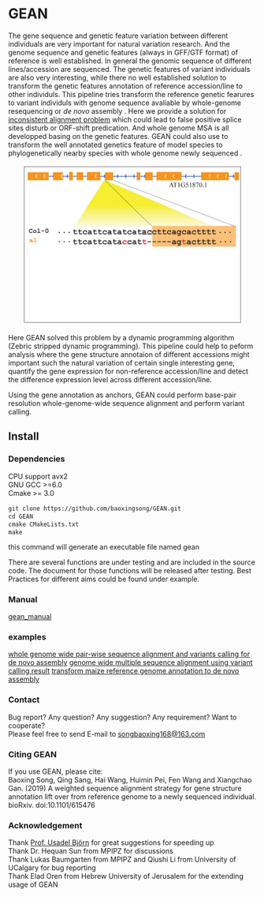 # GEAN

The gene sequence and genetic feature variation between different individuals are very important for natural variation research. And the genome sequence and genetic features (always in GFF/GTF format) of reference is well established. In general the genomic sequence of different lines/accession are sequenced.
The genetic features of variant individuals are also very interesting, while there no well established solution to transform the genetic features annotation of reference accession/line to other individuls. This pipeline tries transform the reference genetic fearures to variant individuls with genome sequence avaliable by whole-genome resequencing or *de novo* assembly . Here we provide a solution for [inconsistent alignment problem](https://journals.plos.org/plosgenetics/article?id=10.1371/journal.pgen.1007699) which could lead to false positive splice sites disturb or ORF-shift predication. And whole genome MSA is all developped basing on the genetic features.
GEAN could also use to transform the well annotated genetics feature of model species to phylogenetically nearby species with whole genome newly sequenced .

<p align="center">
<img src="./doc/alternativeAlignment.gif" width="450px" background-color="#ffffff" />
</p>
Here GEAN solved this problem by a dynamic programming algorithm (Zebric stripped dynamic programming).
This pipeline could help to peform analysis where the gene structure annotaion of different accessions might important such the natural variation of certain single interesting gene, quantify the gene expression for non-reference accession/line and detect the difference expression level across different accession/line. 

Using the gene annotation as anchors, GEAN could perform base-pair resolution whole-genome-wide sequence alignment and perform variant calling.

## Install
### Dependencies
CPU support avx2\
GNU GCC >=6.0 \
Cmake >= 3.0
```
git clone https://github.com/baoxingsong/GEAN.git
cd GEAN
cmake CMakeLists.txt
make
```

this command will generate an executable file named gean
<!--
## Run it
````
Program gean
Usage: gean <command> [options]
Commands:
 -- variant calling:
    pseudogeno  create pseudo genome sequence
    lift        transform coordinate to another accession
    revlift     transform coordinate of another accession to reference
    liftgff     transform all the GFF/GTF coordinates
    revliftgff  transform all the GFF/GTF coordinates back to reference
    reanva      update variants records for functional annotation
    gff2seq     get the protein/CDS/gene sequence of GFF/GTF file
    annowgr     annotate re-sequenced genome
    randomVar   assign a random position for each variant
 -- whole genome wide MSA:
    premsa      cut the whole genome sequence into fragments
    msatosdi    generate sdi files from MSA results

 -- de novo assembly genome:
    transgff    trans reference gff/gtf to de novo assembly genome
    purifygff   purify the result from transgff
````

#### pseudogeno
Get pseudo-genome sequence of re-sequencing accession/line using reference genome sequence and variant calling records.
````
Usage: gean pseudogeno -r reference -v variants -o output
Options
 -h         produce help message
 -r FILE    reference genome in fasta format
 -v FILE    variant calling result in vcf/sdi format
 -p STRING  prefix for vcf records
 -o FILE    output pseudo genome in fasta format
````
** -prefix is the prefix of chromosome name for vcf/sdi variant records. Like the chromosome in TAIR10 reference genome is Chr1, Chr2, Chr3, Chr4 and Chr5. While the chromosomes in vcf files from the 1001 genomes project were indicated with 1, 2, 3, 4 and 5.
So `-prefix Chr` should be set to make the software work properly. If this parameter is not set correctly, the software would act as no variant records in the input vcf/sdi file.   

#### lift
Project/liftover a certain reference genome-sequence coordinate to re-sequencing accession/line pseudo-genome-sequence.
````
Usage: gean lift -v variants -c chromosome -p position
Options
 -h         produce help message
 -r FILE    reference genome in fasta format
 -v FILE    variant calling result in vcf/sdi format
 -f STRING  prefix for vcf records
 -c STRING  chromosome
 -p INT     the position/coordinate in reference genome
````

#### revlift
Project/liftover a certain coordinate of re-sequencing accession/line pseudo-genome-sequence to reference genome-sequence.
````
Usage: gean revlift -v variants -c chromosome -p position
Options
 -h         produce help message
 -r FILE    reference genome in fasta format
 -v FILE    variant calling result in vcf/sdi format
 -f STRING  prefix for vcf records
 -c STRING  chromosome, should be consistent with the chromosome information in sdi file (The coordinate starts from 1)
 -p INT     the position/coordinate in re-sequenced genome
````

#### liftgff
Inference the gene structure (gtf/gff file) annotation of re-sequencing accession/line by purely coordinate liftover.
````
Usage: gean liftgff -v variants -i inputGffFile -o outputGffFile
Options
 -h         produce help message
 -r FILE    reference genome in fasta format
 -v FILE    variant calling result in vcf/sdi format
 -i FILE    the input GFF/GTF file of reference line/accession
 -f STRING  prefix for vcf records
 -o         the output GFF/GTF file of target line/accession
````

#### revliftgff
Project/liftover the gene structure (gtf/gff file) annotation of re-sequencing accession/line to reference genome-sequence by purely coordinate liftover.
````
Usage: gean revliftgff -v variants -i inputGffFile -o outputGffFile
Options
 -h         produce help message
 -r FILE    reference genome in fasta format
 -v FILE    variant calling result in vcf/sdi format
 -i FILE    the input GFF/GTF file of non-reference line/accession
 -f STRING  prefix for vcf records
 -o         the output GFF/GTF file of reference line/accession
````

#### reanva
Realign the sequence using ZDP algorithm to solve the inconsistent INDEL alignment problem and recall all variants which could cause false positive ORF-state shit predication.
````
Usage: gean reanva -i inputGffFile -r inputGenome -a similar segments -s new genome sequence -o output GFF/GTF file
Options
 -h        produce help message
 -i FILE   GFF/GTF file
 -r FILE   reference genome sequence
 -v FILE   variant calling result in vcf/sdi format
 -f STRING prefix for vcf records
 -o FILE   output file
 -m INT    minimum intron size
 ````
 * By ORF-states, this software has following criteria:
     1) Splicing sites is one of motif in "SpliceSites", which is included in the release
     2) The minimum length of intron is larger than a certain value
     3) CDS sequence length is larger than a certain value
     4) The length of CDS sequence is divisible by 3
     5) No premature stop codon
     6) End with end codon
     7) Start with start codon
     The IUPAC Codes of DNA sequence could be well dealt with. 
     The result of ORF-states are included in the CDS sequence

#### gff2seq
Extract CDS sequence, C-DNA sequence and protein sequence for each protein-coding transcript. And predict the protein coding potential (termed as ORF-state)
````
Usage: gean gff2seq -i inputGffFile -r inputGenome -p outputProteinSequences -c outputCdsSequences -g outputGenomeSequences
Options
 -h        produce help message
 -i FILE   reference genome in GFF/GTF format
 -r FILE   genome sequence in fasta format
 -m INT    minimum intron size for ORF stats checking
 -p FILE   output file of protein sequence in fasta format
 -c FILE   output file of CDS (without intron) in fasta format
 -g FILE   output file of transcript (with intron) in fasta frormat
````

#### annowgr
Transform the reference gene structure annotation to re-sequencing accession/lines with several complementary methods.
````
Usage: gean annowgr -i inputGffFile -r referenceGenomeSequence -v variants -o outputGffFile
Options
 -h        produce help message
 -i FILE   reference GFF/GTF file
 -n FILE   the de novo annotation GFF of the target accession
 -r FILE   reference genome in fasta format
 -v FILE   variant calling result in vcf/sdi format
 -o FILE   the output GFF/GTF file
 -m INT    minimum intron size
 -d        remove reference ORF shift transcripts (default false)
 -f STRING prefix for vcf records
 -t INT    number of threads, default: 4
 -l INT  longest transcript to align. default(50000)
````


#### randomVar
Assign a random position for each variant in a variant calling result file, which could be used to compare the different between observed variant calling and random variants.
````
Usage: gean generateRandomSdi -v variants
Options
   -h        produce help message
   -r        (string) reference genome in fasta format
   -v        variant calling result in vcf/sdi format
   -o        prefix of output file
````


### Whole genome wide multiple sequence alignment pipeline (under testing)
#### premsa
cut the genome sequence of a population of individuals into fragments to perform multiple sequence alignment for each fragment.
````
Usage: gean premsa -i inputGffFile -r referenceGenomeSequence -v variants
Options
 -h         produce help message
 -i FILE    the input GFF/GTF file of reference line/accession
 -r FILE    reference genome
 -v FILE    list of variant calling results files
 -f STRING  prefix for vcf records
 -m INT     minimum intron size
 -t INT     number of threads, default: 4
 -w INT     window size, default: 10000
 -s INT     window overlap size, default: 500
 -p INT     output catch size (default 100)
 -l INT     longest transcript to align. default(50000)
````

#### msatosdi
perform variant calling from the multiple sequence alignment of sequence fragments of a population of genome sequences
````
Usage: gean msatosdi -i inputGffFile -r referenceGenomeSequence -v variants -o outputGffFile
Options
 -h         produce help message
 -a FILE    accession list
 -c FILE    chromosome list
 -m FOLDER  folder of MSA result
 -o FOLDER  output folder
 -r FILE    reference genome in fasta format
 -t INT     number of threads, default: 4
 -v FILE    list of variant calling results files
 -f STRING  prefix for vcf records
 ````
 
### pipeline to project the reference gene structure annotation to a de novo assembly genome sequence highly similar with the reference genome sequence
#### transgff
Project project reference gene structure annotation to a de novo genome sequence basing the whole genome sequence alignment.
The result file contains duplication gene annotations records, which might do not compile with other software and could be purified with the following function.
````
Usage: gean transgff -i inputGffFile -r inputGenome -a similar segments -s new genome sequence -o output GFF/GTF file
Options
 -h        produce help message
 -i FILE   reference GFF/GTF file
 -r FILE   reference genome sequence
 -a FILE   similar segments
 -s FILE   target genome sequence
 -o FILE   output GFF/GTF file
 -w INT    sequence alignment window width (default: 60)
 -l        run in slow model (default false)
 -m INT    minimum intron size
 ````
 
#### purifygff   
remove those duplication gene structure annotations generated from the transff function
````
 Usage: gean purifygff -i inputGffFile -s inputGenome -o output GFF/GTF file
 Options
  -h        produce help message
  -i FILE   GFF/GTF file
  -s FILE   target genome sequence
  -o FILE   output GFF/GTF file
  -x INT    minimum gene length
  -m INT    minimum intron size
````
-->
There are several functions are under testing and are included in the source code. The document for those functions will be released after testing.
Best Practices for different aims could be found under example.
### Manual
[gean_manual](gean_manual.pdf)
### examples
[whole genome wide pair-wise sequence alignment and variants calling for de novo assembly](example/denovoVariantCalling/README.md)
[genome wide multiple sequence alignment using variant calling result](example/variantsSynchronization/README.md)
[transform maize reference genome annotation to de novo assembly](example/transformMaizeGFFannotation.md)
### Contact
Bug report? Any question? Any suggestion? Any requirement? Want to cooperate?\
Please feel free to send E-mail to songbaoxing168@163.com

### Citing GEAN
If you use GEAN, please cite: <br />
Baoxing Song, Qing Sang, Hai Wang, Huimin Pei, Fen Wang and Xiangchao Gan. (2019) A weighted sequence alignment strategy for gene structure annotation lift over from reference genome to a newly sequenced individual. bioRxiv. doi:10.1101/615476

### Acknowledgement
Thank [Prof. Usadel Björn](http://www.usadellab.org/) for great suggestions for speeding up\
Thank Dr. Hequan Sun from MPIPZ for discussions\
Thank Lukas Baumgarten from MPIPZ and Qiushi Li from University of UCalgary for bug reporting\
Thank Elad Oren from Hebrew University of Jerusalem for the extending usage of GEAN

